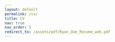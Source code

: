 ```yaml
---
layout: default
permalink: /cv/
title: CV
nav: true
nav_order: 5
redirect_to: /assets/pdf/Ryan_Que_Resume_web.pdf
---
```

